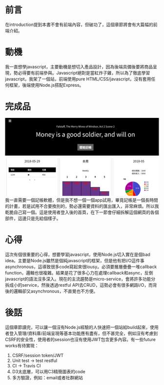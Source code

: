 # 前言

在introduction提到本書不會有前端內容，但破功了，這個章節將會有大篇幅的前端介紹。

# 動機

我一直想學javascript，主要動機是想切入產品設計，因為後端具備後要將商品呈現，勢必得要有前端參與。Javascript絕對是當紅炸子雞，所以為了徹底學習javascript，我架了一個站，前端使用pure HTML/CSS/javascript，沒有套用任何框架，後端使用Node.js搭配Express。

# 完成品
![](/assets/1.png)
我一直需要一個記帳軟體，但是我不想一個一個app試用，畢竟記帳是一個長時間的計畫，若是試用不合要換別的，勢必還需要資料的匯出匯入，非常麻煩。所以我乾脆自己寫一個。這是使用者登入後的首頁，在下一節會仔細拆解這個網頁的各個部件，這邊只是先給個樣子。

# 心得

這次有個很重要的心得，想要學習javascript，使用Node.js切入實在是個bad idea。主要是Node.js雖然是個純javascript的框架，但是他有把I/O這件事asynchronous，這導致很多code寫起來很lousy。必須要層層疊疊一堆callback function，邏輯也很複雜。結果是花了很多心力在處理callback和async，反倒javascript的語法沒多深入。現在的主流趨勢是micro-service，會將許多功能分拆成小的service，然後透過restful API去CRUD，這勢必會有很多網路I/O，而背後的邏輯卻又asynchronous，不直覺也不方便。

# 後話

這個章節讀完，可以讓一個沒有Node.js經驗的人快速把一個站給build起來，使用者登入管理/資料庫/前端呈現等基本功能應有盡有，但不甚完全，例如沒有考慮到CSRF的安全性，使用者的session也沒有使用JWT包含更多內容。有一些future works有待實現：

1. CSRF/session token/JWT
2. Unit test -&gt; test restful
3. CI -&gt; Travis CI
4. D3太底層，可以用C3精簡圖表的code
5. 多方驗證，例如：email或者社群網站



